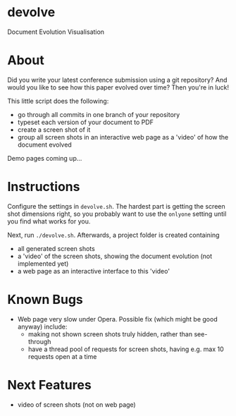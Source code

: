 # devolve
Document Evolution Visualisation

# About

Did you write your latest conference submission using a git repository? And would you like to see how this paper evolved over time? Then you're in luck!

This little script does the following:
  - go through all commits in one branch of your repository
  - typeset each version of your document to PDF
  - create a screen shot of it
  - group all screen shots in an interactive web page as a 'video' of how the document evolved

Demo pages coming up...

# Instructions

Configure the settings in `devolve.sh`. The hardest part is getting the screen shot dimensions right, so you probably want to use the `onlyone` setting until you find what works for you.

Next, run `./devolve.sh`. Afterwards, a project folder is created containing
  - all generated screen shots
  - a 'video' of the screen shots, showing the document evolution (not implemented yet)
  - a web page as an interactive interface to this 'video'

# Known Bugs

  - Web page very slow under Opera. Possible fix (which might be good anyway) include:
    - making not shown screen shots truly hidden, rather than see-through
    - have a thread pool of requests for screen shots, having e.g. max 10 requests open at a time

# Next Features

  - video of screen shots (not on web page)
